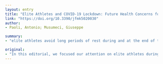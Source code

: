 ```yaml
---
layout: entry
title: "Elite Athletes and COVID-19 Lockdown: Future Health Concerns for an Entire Sector"
link: "https://doi.org/10.3390/jfmk5020030"
author:
- Paoli, Antonio; Musumeci, Giuseppe

summary:
- "elite athletes avoid long periods of rest during and at the end of the competitive season. Elite athletes stop training or reduce training volume and intensity for a period that ranges from two weeks to a maximum of four weeks. A high level of physical fitness is required by elite athletes irrespective of the specific type of sport. The COVID-19 lockdown is a key factor in elite athletes' physical fitness. In this editorial, we focused our attention on elite athletes during the lockdown. Normally, elite athletes stop or reduce physical fitness during a prolonged rest during the competitive. elite athletes are required."

original:
- "In this editorial, we focused our attention on elite athletes during the COVID-19 lockdown. A high level of physical fitness is required by elite athletes irrespective of the specific type of sport. Generally speaking, elite athletes avoid long periods of rest during and at the end of the competitive season. Normally, elite athletes stop training or reduce training volume and intensity for a period that ranges from two weeks to a maximum of four weeks."
---
```


